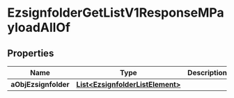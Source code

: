 

# EzsignfolderGetListV1ResponseMPayloadAllOf


## Properties

| Name | Type | Description | Notes |
|------------ | ------------- | ------------- | -------------|
|**aObjEzsignfolder** | [**List&lt;EzsignfolderListElement&gt;**](EzsignfolderListElement.md) |  |  |



